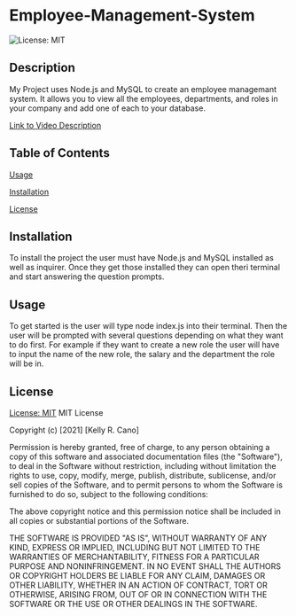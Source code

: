 # Employee-Management-System

  ![License: MIT](https://img.shields.io/badge/License-MIT-success.svg)
  
  ## Description
  My Project uses Node.js and MySQL to create an employee managemant system. It allows you to view all the employees, departments, and roles in your company and add one of each to your database.

  [Link to Video Description](https://drive.google.com/file/d/1cXVIeTVfyDtZCPkPL709vVb5kP92y4kK/view)

## Table of Contents
  [Usage](#usage)


  [Installation](#installation)

  [License](#License)

## Installation
  To install the project the user must have Node.js and MySQL installed as well as inquirer. Once they get those installed they can open theri terminal and start answering the question prompts.

## Usage
To get started is the user will type node index.js into their terminal. Then the user will be prompted with several questions depending on what they want to do first. For example if they want to create a new role the user will have to input  the name of the new role, the salary and the department the role will be in.

## License
  [License: MIT](https://opensource.org/licenses/MIT)
 MIT License

Copyright (c) [2021] [Kelly R. Cano]

Permission is hereby granted, free of charge, to any person obtaining a copy
of this software and associated documentation files (the "Software"), to deal
in the Software without restriction, including without limitation the rights
to use, copy, modify, merge, publish, distribute, sublicense, and/or sell
copies of the Software, and to permit persons to whom the Software is
furnished to do so, subject to the following conditions:

The above copyright notice and this permission notice shall be included in all
copies or substantial portions of the Software.

THE SOFTWARE IS PROVIDED "AS IS", WITHOUT WARRANTY OF ANY KIND, EXPRESS OR
IMPLIED, INCLUDING BUT NOT LIMITED TO THE WARRANTIES OF MERCHANTABILITY,
FITNESS FOR A PARTICULAR PURPOSE AND NONINFRINGEMENT. IN NO EVENT SHALL THE
AUTHORS OR COPYRIGHT HOLDERS BE LIABLE FOR ANY CLAIM, DAMAGES OR OTHER
LIABILITY, WHETHER IN AN ACTION OF CONTRACT, TORT OR OTHERWISE, ARISING FROM,
OUT OF OR IN CONNECTION WITH THE SOFTWARE OR THE USE OR OTHER DEALINGS IN THE
SOFTWARE.